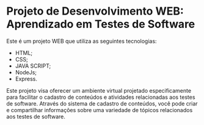 # Projeto de Desenvolvimento WEB: Aprendizado em Testes de Software

Este é um projeto WEB que utiliza as seguintes tecnologias:
- HTML;
- CSS;
- JAVA SCRIPT;
- NodeJs;
- Express.

 Este projeto visa oferecer um ambiente virtual projetado especificamente para facilitar o cadastro de conteúdos e atividades relacionadas aos testes de software.
 Através do sistema de cadastro de conteúdos, você pode criar e compartilhar informações sobre uma variedade de tópicos relacionados aos testes de software.
